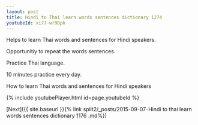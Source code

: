 ```yaml
---
layout: post
title: Hindi to Thai learn words sentences dictionary 1274 
youtubeId: xi77-wr9Dpk
---
```

 
 
Helps to learn Thai words and sentences for Hindi speakers.

Opportunitiy to repeat the words sentences. 

Practice Thai language. 
 
10 minutes practice every day. 
 
How to learn Thai words and sentences for Hindi speakers 
 
{% include youtubePlayer.html id=page.youtubeId %}
 
 
[Next]({{ site.baseurl }}{% link  split2/_posts/2015-09-07-Hindi to thai learn words sentences dictionary 1176 .md%})
 
